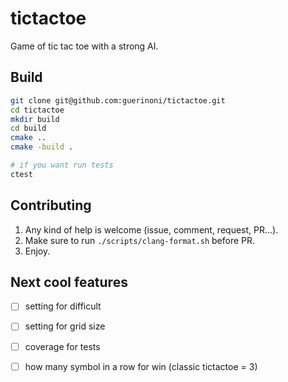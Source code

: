 # tictactoe

Game of tic tac toe with a strong AI.

## Build

```bash
git clone git@github.com:guerinoni/tictactoe.git
cd tictactoe
mkdir build
cd build
cmake ..
cmake -build .

# if you want run tests
ctest
```


## Contributing

1. Any kind of help is welcome (issue, comment, request, PR...).
2. Make sure to run `./scripts/clang-format.sh` before PR.
3. Enjoy.


## Next cool features 

- [ ] setting for difficult
- [ ] setting for grid size
- [ ] coverage for tests
- [ ] how many symbol in a row for win (classic tictactoe = 3)

